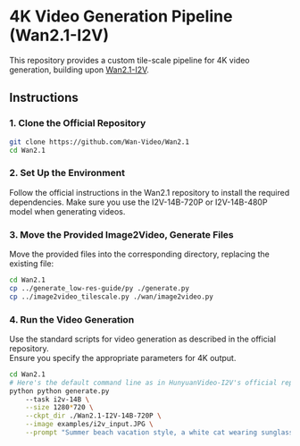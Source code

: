 # 4K Video Generation Pipeline (Wan2.1-I2V)

This repository provides a custom tile-scale pipeline for 4K video generation, building upon [Wan2.1-I2V](https://github.com/Wan-Video/Wan2.1).

## Instructions

### 1. Clone the Official Repository

```bash
git clone https://github.com/Wan-Video/Wan2.1
cd Wan2.1
```

### 2. Set Up the Environment

Follow the official instructions in the Wan2.1 repository to install the required dependencies. Make sure you use the I2V-14B-720P or I2V-14B-480P model when generating videos.

### 3. Move the Provided Image2Video, Generate Files

Move the provided files into the corresponding directory, replacing the existing file:

```bash
cd Wan2.1
cp ../generate_low-res-guide/py ./generate.py
cp ../image2video_tilescale.py ./wan/image2video.py
```

### 4. Run the Video Generation

Use the standard scripts for video generation as described in the official repository.  
Ensure you specify the appropriate parameters for 4K output.

```bash
cd Wan2.1
# Here's the default command line as in HunyuanVideo-I2V's official repository.
python python generate.py 
    --task i2v-14B \
    --size 1280*720 \
    --ckpt_dir ./Wan2.1-I2V-14B-720P \
    --image examples/i2v_input.JPG \
    --prompt "Summer beach vacation style, a white cat wearing sunglasses sits on a surfboard. \The fluffy-furred feline gazes directly at the camera with a relaxed expression. Blurred beach scenery forms the background featuring crystal-clear waters, distant green hills, and a blue sky dotted with white clouds. The cat assumes a naturally relaxed posture, as if savoring the sea breeze and warm sunlight. A close-up shot highlights the feline's intricate details and the refreshing atmosphere of the seaside."
```